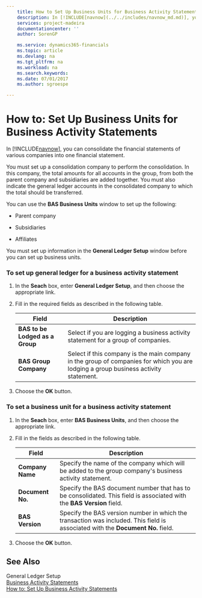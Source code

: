 ```yaml
---
    title: How to Set Up Business Units for Business Activity Statements | Microsoft Docs
    description: In [!INCLUDE[navnow](../../includes/navnow_md.md)], you can consolidate the financial statements of various companies into one financial statement.
    services: project-madeira
    documentationcenter: ''
    author: SorenGP

    ms.service: dynamics365-financials
    ms.topic: article
    ms.devlang: na
    ms.tgt_pltfrm: na
    ms.workload: na
    ms.search.keywords:
    ms.date: 07/01/2017
    ms.author: sgroespe

---
```

# How to: Set Up Business Units for Business Activity Statements
In [!INCLUDE[navnow](../../includes/navnow_md.md)], you can consolidate the financial statements of various companies into one financial statement.  
  
 You must set up a consolidation company to perform the consolidation. In this company, the total amounts for all accounts in the group, from both the parent company and subsidiaries are added together. You must also indicate the general ledger accounts in the consolidated company to which the total should be transferred.  
  
 You can use the **BAS Business Units** window to set up the following:  
  
-   Parent company  
  
-   Subsidiaries  
  
-   Affiliates  
  
 You must set up information in the **General Ledger Setup** window before you can set up business units.  
  
### To set up general ledger for a business activity statement  
  
1.  In the **Seach** box, enter **General Ledger Setup**, and then choose the appropriate link.  
  
2.  Fill in the required fields as described in the following table.  
  
    |Field|Description|  
    |---------------------------------|---------------------------------------|  
    |**BAS to be Lodged as a Group**|Select if you are logging a business activity statement for a group of companies.|  
    |**BAS Group Company**|Select if this company is the main company in the group of companies for which you are lodging a group business activity statement.|  
  
3.  Choose the **OK** button.  
  
### To set a business unit for a business activity statement  
  
1.  In the **Seach** box, enter **BAS Business Units**, and then choose the appropriate link.  
  
2.  Fill in the fields as described in the following table.  
  
    |Field|Description|  
    |---------------------------------|---------------------------------------|  
    |**Company Name**|Specify the name of the company which will be added to the group company's business activity statement.|  
    |**Document No.**|Specify the BAS document number that has to be consolidated. This field is associated with the **BAS Version** field.|  
    |**BAS Version**|Specify the BAS version number in which the transaction was included. This field is associated with the **Document No.** field.|  
  
3.  Choose the **OK** button.  
  
## See Also  
 General Ledger Setup   
 [Business Activity Statements](business-activity-statements.md)   
 [How to: Set Up Business Activity Statements](how-to-set-up-business-activity-statements.md)